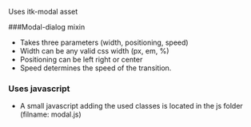 Uses itk-modal asset

###Modal-dialog mixin
* Takes three parameters (width, positioning, speed)
* Width can be any valid css width (px, em, %)
* Positioning can be left right or center
* Speed determines the speed of the transition.

### Uses javascript
* A small javascript adding the used classes is located in the js folder (filname: modal.js)